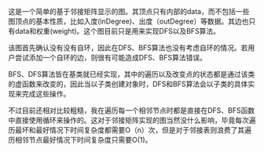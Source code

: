 这是一个简单的基于邻接矩阵显示的图。其顶点只有内部的data，而不包括一些图顶点的基本性质，比如入度(inDegree)、出度（outDegree）等数据。其边也只有data和权重(weight)。这个图目前只是用来实现DFS以及BFS算法。

该图首先确认没有没有自环，因此在DFS、BFS算法也没有考虑自环的情况。若用户尝试添加一个自环的边，则很有可能造成DFS、BFS算法错误。

BFS、DFS算法皆在基类就已经实现，其中的遍历以及改变点的状态都是通过该类的虚函数来改变的，因此当以子类创建对象时，DFS和BFS算法会以子类的具体实现来完成这些操作。

不过目前还相对比较粗糙，我在遍历每一个相邻节点时都是直接在DFS、BFS函数中直接使用循环来操作的。这对于邻接矩阵实现的图当然没什么影响，毕竟每次遍历最坏和最好情况下时间复杂度都需要O（n）次，但是对于邻接表则浪费了其遍历相邻节点最好情况下时间复杂度只需要O(1)。

